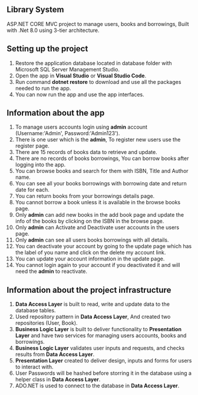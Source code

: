 ## Library System

ASP.NET CORE MVC project to manage users, books and borrowings, Built with .Net 8.0 using 3-tier architecture.

## Setting up the project
1. Restore the application database located in database folder with Microsoft SQL Server Management Studio.
2. Open the app in **Visual Studio** or **Visual Studio Code**.
3. Run command **dotnet restore** to download and use all the packages needed to run the app.
4. You can now run the app and use the app interfaces.

## Information about the app
1. To manage users accounts login using **admin** account (Username:'Admin', Password:'Admin123').
2. There is one user which is the **admin**, To register new users use the register page.
3. There are 15 records of books data to retrieve and update.
4. There are no records of books borrowings, You can borrow books after logging into the app.
5. You can browse books and search for them with ISBN, Title and Author name.
6. You can see all your books borrowings with borrowing date and return date for each.
7. You can return books from your borrowings details page.
8. You cannot borrow a book unless it is available in the browse books page.
9. Only **admin** can add new books in the add book page and update the info of the books by clicking on the ISBN in the browse page.
10. Only **admin** can Activate and Deactivate user accounts in the users page.
11. Only **admin** can see all users books borrowings with all details.
12. You can deactivate your account by going to the update page which has the label of you name and click on the delete my account link.
13. You can update your account information in the update page.
14. You cannot login again to your account if you deactivated it and will need the **admin** to reactivate.

## Information about the project infrastructure
1. **Data Access Layer** is built to read, write and update data to the database tables.
2. Used repository pattern in **Data Access Layer**, And created two repositories (User, Book).
3. **Business Logic Layer** is built to deliver functionality to **Presentation Layer** and have two services for managing users accounts, books and borrowings.
4. **Business Logic Layer** validates user inputs and requests, and checks results from **Data Access Layer**.
5. **Presentation Layer** created to deliver design, inputs and forms for users to interact with.
6. User Passwords will be hashed before storring it in the database using a helper class in **Data Access Layer**.
7. ADO.NET is used to connect to the database in **Data Access Layer**.
